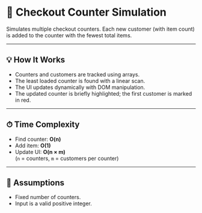 # 🛒 Checkout Counter Simulation

Simulates multiple checkout counters. Each new customer (with item count) is added to the counter with the fewest total items.

---

## 💡 How It Works

- Counters and customers are tracked using arrays.
- The least loaded counter is found with a linear scan.
- The UI updates dynamically with DOM manipulation.
- The updated counter is briefly highlighted; the first customer is marked in red.

---

## ⏱ Time Complexity

- Find counter: **O(n)**
- Add item: **O(1)**
- Update UI: **O(n × m)**  
  (`n` = counters, `m` = customers per counter)

---

## 📌 Assumptions

- Fixed number of counters.
- Input is a valid positive integer.

